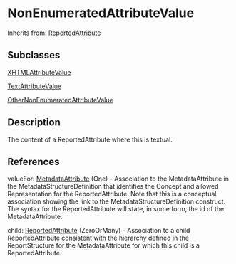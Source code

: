 
# NonEnumeratedAttributeValue

Inherits from: [ReportedAttribute](ReportedAttribute.md)

## Subclasses

[XHTMLAttributeValue](XHTMLAttributeValue.md)

[TextAttributeValue](TextAttributeValue.md)

[OtherNonEnumeratedAttributeValue](OtherNonEnumeratedAttributeValue.md)



## Description

The content of a ReportedAttribute where this is textual.




## References

valueFor: [MetadataAttribute](MetadataAttribute.md) (One) - Association to the MetadataAttribute in the MetadataStructureDefinition that identifies the Concept and allowed Representation for the ReportedAttribute. Note that this is a conceptual association showing the link to the MetadataStructureDefinition construct. The syntax for the ReportedAttribute will state, in some form, the id of the MetadataAttribute.

child: [ReportedAttribute](ReportedAttribute.md) (ZeroOrMany) - Association to a child ReportedAttribute consistent with the hierarchy defined in the ReportStructure for the MetadataAttribute for which this child is a ReportedAttribute.




